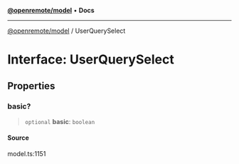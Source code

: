 [**@openremote/model**](../README.md) • **Docs**

***

[@openremote/model](../globals.md) / UserQuerySelect

# Interface: UserQuerySelect

## Properties

### basic?

> `optional` **basic**: `boolean`

#### Source

model.ts:1151

